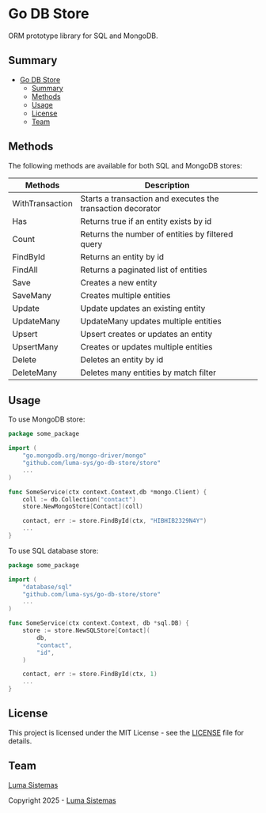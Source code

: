# Go DB Store

ORM prototype library for SQL and MongoDB.

## Summary

- [Go DB Store](#go-db-store)
  - [Summary](#summary)
  - [Methods](#methods)
  - [Usage](#usage)
  - [License](#license)
  - [Team](#team)

## Methods

The following methods are available for both SQL and MongoDB stores:

| Methods         | Description                                                 |
| --------------- | ----------------------------------------------------------- |
| WithTransaction | Starts a transaction and executes the transaction decorator |
| Has             | Returns true if an entity exists by id                      |
| Count           | Returns the number of entities by filtered query            |
| FindById        | Returns an entity by id                                     |
| FindAll         | Returns a paginated list of entities                        |
| Save            | Creates a new entity                                        |
| SaveMany        | Creates multiple entities                                   |
| Update          | Update updates an existing entity                           |
| UpdateMany      | UpdateMany updates multiple entities                        |
| Upsert          | Upsert creates or updates an entity                         |
| UpsertMany      | Creates or updates multiple entities                        |
| Delete          | Deletes an entity by id                                     |
| DeleteMany      | Deletes many entities by match filter                       |

## Usage

To use MongoDB store:

```go
package some_package

import (
    "go.mongodb.org/mongo-driver/mongo"
    "github.com/luma-sys/go-db-store/store"
    ...
)

func SomeService(ctx context.Context,db *mongo.Client) {
    coll := db.Collection("contact")
    store.NewMongoStore[Contact](coll)

    contact, err := store.FindById(ctx, "HIBHIB2329N4Y")
    ...
}
```

To use SQL database store:

```go
package some_package

import (
    "database/sql"
    "github.com/luma-sys/go-db-store/store"
    ...
)

func SomeService(ctx context.Context, db *sql.DB) {
    store := store.NewSQLStore[Contact](
        db,
        "contact",
        "id",
    )

    contact, err := store.FindById(ctx, 1)
    ...
}
```

## License

This project is licensed under the MIT License - see the [LICENSE](https://opensource.org/license/mit) file for details.

## Team

[Luma Sistemas](https://github.com/luma-sys)

Copyright 2025 - [Luma Sistemas](https://github.com/luma-sys)
